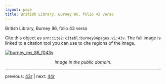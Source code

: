 ```yaml
---
layout: page
title: British Library, Burney 86, folio 43 verso
---
```


British Library, Burney 86, folio 43 verso

Cite this object as `urn:cite2:citebl:burney86pages.v1:43v`.  The full image is linked to a citation tool you can use to cite regions of the image.

[![burney_ms_86_f043v](http://www.homermultitext.org/iipsrv?IIIF=/project/homer/pyramidal/deepzoom/citebl/burney86imgs/v1/burney_ms_86_f043v.tif/full/800,/0/default.jpg)](http://www.homermultitext.org/ict2/?urn=urn:cite2:citebl:burney86imgs.v1:burney_ms_86_f043v) 

<p style="text-align: center; font-style: italic;">Image in the public domain.</p>

---

previous: [43r](../43r/) | next: [44r](../44r/)